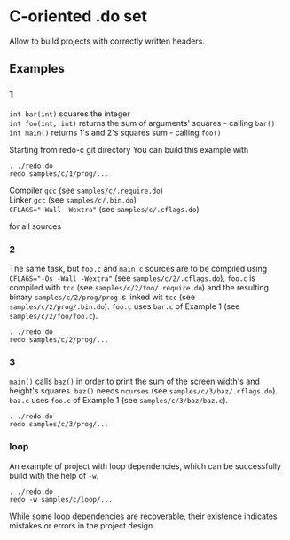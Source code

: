 # C-oriented .do set

Allow to build projects with correctly written headers.

## Examples

### 1

`int bar(int)` squares the integer\
`int foo(int, int)` returns the sum of arguments' squares - calling `bar()`\
`int main()` returns 1's and 2's squares sum - calling `foo()`

Starting from redo-c git directory You can build this example with

    . ./redo.do
    redo samples/c/1/prog/...

Compiler `gcc` (see `samples/c/.require.do`)\
Linker `gcc` (see `samples/c/.bin.do`)\
`CFLAGS="-Wall -Wextra"` (see `samples/c/.cflags.do`)

for all sources

### 2

The same task, but `foo.c` and `main.c` sources are to be compiled using `CFLAGS="-Os -Wall -Wextra"` (see `samples/c/2/.cflags.do`), `foo.c` is compiled with `tcc` (see `samples/c/2/foo/.require.do`) and the resulting binary `samples/c/2/prog/prog` is linked wit `tcc` (see `samples/c/2/prog/.bin.do`). `foo.c` uses `bar.c` of Example 1 (see `samples/c/2/foo/foo.c`).

    . ./redo.do
    redo samples/c/2/prog/...

### 3

`main()` calls `baz()` in order to print the sum of the screen width's and height's squares. `baz()` needs `ncurses` (see `samples/c/3/baz/.cflags.do`). `baz.c` uses `foo.c` of Example 1 (see `samples/c/3/baz/baz.c`).

    . ./redo.do
    redo samples/c/3/prog/...

### loop

An example of project with loop dependencies, which can be successfully build with the help of `-w`.

    . ./redo.do
    redo -w samples/c/loop/...

While some loop dependencies are recoverable, their existence indicates mistakes or errors in the project design.

